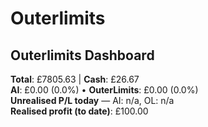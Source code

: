 # Outerlimits

## Outerlimits Dashboard
<!-- OUTERLIMITS-DASHBOARD:START -->
**Total**: £7805.63 | **Cash**: £26.67  
**AI**: £0.00 (0.0%) • **OuterLimits**: £0.00 (0.0%)  
**Unrealised P/L today** — AI: n/a, OL: n/a  
**Realised profit (to date)**: £100.00
<!-- OUTERLIMITS-DASHBOARD:END -->
